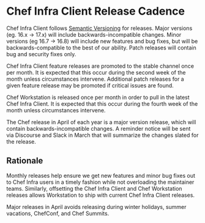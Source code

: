 # Chef Infra Client Release Cadence

Chef Infra Client follows [Semantic Versioning](https://semver.org/) for releases. Major versions (eg. 16.x -> 17.x) will include backwards-incompatible changes. Minor versions (eg 16.7 -> 16.8) will include new features and bug fixes, but will be backwards-compatible to the best of our ability. Patch releases will contain bug and security fixes only.

Chef Infra Client feature releases are promoted to the stable channel once per month. It is expected that this occur during the second week of the month unless circumstances intervene. Additional patch releases for a given feature release may be promoted if critical issues are found.

Chef Workstation is released once per month in order to pull in the latest Chef Infra Client. It is expected that this occur during the fourth week of the month unless circumstances intervene.

The Chef release in April of each year is a major version release, which will contain backwards-incompatible changes. A reminder notice will be sent via Discourse and Slack in March that will summarize the changes slated for the release.

## Rationale

Monthly releases help ensure we get new features and minor bug fixes out to Chef Infra users in a timely fashion while not overloading the maintainer teams. Similarly, offsetting the Chef Infra Client and Chef Workstation releases allows Workstation to ship with current Chef Infra Client releases.

Major releases in April avoids releasing during winter holidays, summer vacations, ChefConf, and Chef Summits.
